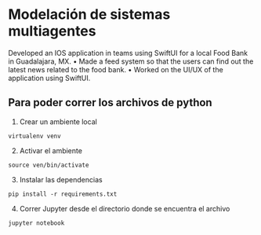 # Modelación de sistemas multiagentes

Developed an IOS application in teams using SwiftUI for a local Food Bank in Guadalajara, MX.
• Made a feed system so that the users can find out the latest news related to the food bank.
• Worked on the UI/UX of the application using SwiftUI.

## Para poder correr los archivos de python

1. Crear un ambiente local
```
virtualenv venv
```

2. Activar el ambiente
```
source ven/bin/activate
```

3. Instalar las dependencias
```
pip install -r requirements.txt
```

4. Correr Jupyter desde el directorio donde se encuentra el archivo
```
jupyter notebook
```

